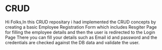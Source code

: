 # CRUD
Hi Folks,In this CRUD repositary i had implemented the CRUD concepts by creating a basic Employee Registration Form which includes Resgiter Page for filling the employee details and then the user is redirected to the Login Page There you can fill your details such as Email id and password and the credentials are checked against the DB data and validate the user.
